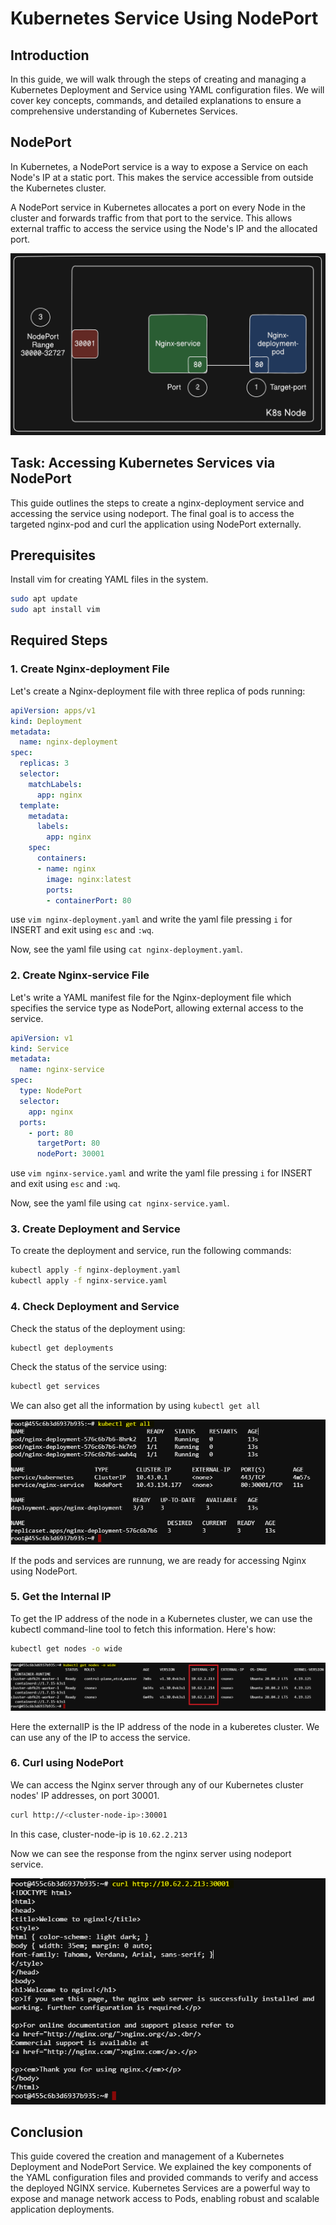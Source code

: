 # Kubernetes Service Using NodePort

## Introduction
In this guide, we will walk through the steps of creating and managing a Kubernetes Deployment and Service using YAML configuration files. We will cover key concepts, commands, and detailed explanations to ensure a comprehensive understanding of Kubernetes Services.

## NodePort
In Kubernetes, a NodePort service is a way to expose a Service on each Node's IP at a static port. This makes the service accessible from outside the Kubernetes cluster.

A NodePort service in Kubernetes allocates a port on every Node in the cluster and forwards traffic from that port to the service. This allows external traffic to access the service using the Node's IP and the allocated port.

![](./images/nodeport.png)

## Task: Accessing Kubernetes Services via NodePort

This guide outlines the steps to create a nginx-deployment service and accessing the service using nodeport. The final goal is to access the targeted nginx-pod and curl the application using NodePort externally.

## Prerequisites

Install vim for creating YAML files in the system.

```bash
sudo apt update
sudo apt install vim
```

## Required Steps

### 1. Create Nginx-deployment File

Let's create a Nginx-deployment file with three replica of pods running:

```yaml
apiVersion: apps/v1
kind: Deployment
metadata:
  name: nginx-deployment
spec:
  replicas: 3
  selector:
    matchLabels:
      app: nginx
  template:
    metadata:
      labels:
        app: nginx
    spec:
      containers:
      - name: nginx
        image: nginx:latest
        ports:
        - containerPort: 80
```

use ``vim nginx-deployment.yaml`` and write the yaml file pressing ``i`` for INSERT and exit using ``esc`` and ``:wq``.

Now, see the yaml file using ``cat nginx-deployment.yaml``.

### 2. Create Nginx-service File

Let's write a YAML manifest file for the Nginx-deployment file which specifies the service type as NodePort, allowing external access to the service.

```yaml
apiVersion: v1
kind: Service
metadata:
  name: nginx-service
spec:
  type: NodePort
  selector:
    app: nginx
  ports:
    - port: 80
      targetPort: 80
      nodePort: 30001
```
use ``vim nginx-service.yaml`` and write the yaml file pressing ``i`` for INSERT and exit using ``esc`` and ``:wq``.

Now, see the yaml file using ``cat nginx-service.yaml``.

### 3. Create Deployment and Service

To create the deployment and service, run the following commands:

```bash
kubectl apply -f nginx-deployment.yaml
kubectl apply -f nginx-service.yaml
```

### 4. Check Deployment and Service

Check the status of the deployment using:

```bash
kubectl get deployments
```

Check the status of the service using:

```bash
kubectl get services
```

We can also get all the information by using ``kubectl get all``

![alt text](./images/getall.png)

If the pods and services are runnung, we are ready for accessing Nginx using NodePort.

### 5. Get the Internal IP

To get the IP address of the node in a Kubernetes cluster, we can use the kubectl command-line tool to fetch this information. Here's how:

```bash
kubectl get nodes -o wide
```

![alt text](./images/getnodes.png)

Here the externalIP is the IP address of the node in a kuberetes cluster. We can use any of the IP to access the service.

### 6. Curl using NodePort

We can access the Nginx server through any of our Kubernetes cluster nodes' IP addresses, on port 30001.

```bash
curl http://<cluster-node-ip>:30001
```
In this case, cluster-node-ip is `10.62.2.213`

Now we can see the response from the nginx server using nodeport service.

![alt text](./images/curl.png)

## Conclusion
This guide covered the creation and management of a Kubernetes Deployment and NodePort Service. We explained the key components of the YAML configuration files and provided commands to verify and access the deployed NGINX service. Kubernetes Services are a powerful way to expose and manage network access to  Pods, enabling robust and scalable application deployments.
